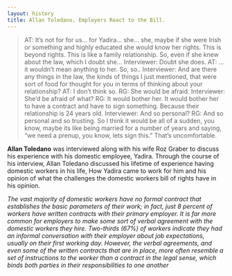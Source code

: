 ```yaml
---
layout: history
title: Allan Toledano, Employers React to the Bill.
---
```


> AT: It’s not for for us… for Yadira… she… she, maybe if she were Irish or something and highly educated she would know her rights.  This is beyond rights.  This is like a family relationship. So, even if she knew about the law, which I doubt she…
Interviewer: Doubt she does.
AT: … it wouldn’t mean anything to her.  So, so..
Interviewer: And are there any things in the law, the kinds of things I just mentioned, that were sort of food for thought for you in terms of thinking about your relationship?
AT: I don’t think so.
RG: She would be afraid.
Interviewer: She’d be afraid of what?
RG: It would bother her. It would bother her to have a contract and have to sign something. Because their relationship is 24 years old.
Interviewer: And so personal?
RG: And so personal and so trusting.  So I think it would be all of a sudden, you know, maybe its like being married for a number of years and saying, “we need a prenup, you know, lets sign this.” That’s uncomfortable.

**Allan Toledano** was interviewed along with his wife Roz Graber to discuss his experience with his domestic employee, Yadira.  Through the course of his interview, Allan Toledano discussed his lifetime of experience having domestic workers in his life, How Yadira came to work for him and his opinion of what the challenges the domestic workers bill of rights have in his opinion.

*The vast majority of domestic workers have no formal contract that establishes the basic parameters of their work; in fact, just 8 percent of workers have written contracts with their primary employer. It is far more common for employers to make some sort of verbal agreement with the domestic workers they hire. Two-thirds (67%) of workers indicate they had an informal conversation with their employer about job expectations, usually on their first working day. However, the verbal agreements, and even some of the written contracts that are in place, more often resemble a set of instructions to the worker than a contract in the legal sense, which binds both parties in their responsibilities to one another*
